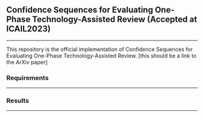 ## Confidence Sequences for Evaluating One-Phase Technology-Assisted Review (Accepted at ICAIL2023)
---
This repository is the official implementation of Confidence Sequences for Evaluating One-Phase Technology-Assisted Review. [this should be a link to the ArXiv paper]

### Requirements
---




### Results
---
